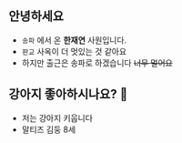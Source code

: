## 안녕하세요
- ```송파``` 에서 온 **한재연** 사원입니다.
- ```판교``` 사옥이 더 멋있는 것 같아요
- 하지만 출근은 송파로 하겠습니다 ~~너무 멀어요~~
## 강아지 좋아하시나요? 🐶
- 저는 강아지 키웁니다
- 말티즈 김둥 8세 